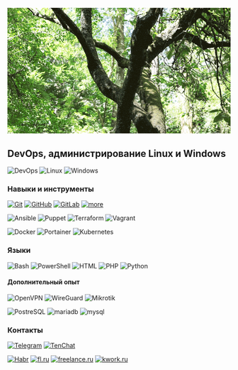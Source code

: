 ![Header](https://github.com/devops-from-root/devops-from-root/blob/main/assets/13675.gif)

## DevOps, администрирование Linux и Windows
![DevOps](https://img.shields.io/badge/-DevOps-1e1e1e?style=for-the-badge&logo=azuredevops)
![Linux](https://img.shields.io/badge/-Linux-1e1e1e?style=for-the-badge&logo=linux&logoColor=white)
![Windows](https://img.shields.io/badge/-Windows-1e1e1e?style=for-the-badge&logo=windows)

### Навыки и инструменты
[![Git](https://img.shields.io/badge/-Git-1e1e1e?style=for-the-badge&logo=git)](git.md)
[![GitHub](https://img.shields.io/badge/-GitHub-1e1e1e?style=for-the-badge&logo=github)](git.md)
[![GitLab](https://img.shields.io/badge/-GitLab-1e1e1e?style=for-the-badge&logo=gitlab)](git.md)
[![more](https://img.shields.io/badge/подробнее-646464)](git.md)

![Ansible](https://img.shields.io/badge/-Ansible-1e1e1e?style=for-the-badge&logo=ansible)
![Puppet](https://img.shields.io/badge/-Puppet-1e1e1e?style=for-the-badge&logo=puppet)
![Terraform](https://img.shields.io/badge/-Terraform-1e1e1e?style=for-the-badge&logo=terraform)
![Vagrant](https://img.shields.io/badge/-Vagrant-1e1e1e?style=for-the-badge&logo=vagrant)

![Docker](https://img.shields.io/badge/-Docker-1e1e1e?style=for-the-badge&logo=docker)
![Portainer](https://img.shields.io/badge/-Portainer-1e1e1e?style=for-the-badge&logo=portainer)
![Kubernetes](https://img.shields.io/badge/-Kubernetes-1e1e1e?style=for-the-badge&logo=kubernetes)

### Языки
![Bash](https://img.shields.io/badge/-BASH-1e1e1e?style=for-the-badge&logo=windowsterminal)
![PowerShell](https://img.shields.io/badge/-PowerShell-1e1e1e?style=for-the-badge&logo=powershell)
![HTML](https://img.shields.io/badge/-HTML-1e1e1e?style=for-the-badge&logo=html5)
![PHP](https://img.shields.io/badge/-PHP-1e1e1e?style=for-the-badge&logo=php)
![Python](https://img.shields.io/badge/-Python-1e1e1e?style=for-the-badge&logo=python)

#### Дополнительный опыт
![OpenVPN](https://img.shields.io/badge/-OpenVPN-1e1e1e?style=for-the-badge&logo=openvpn)
![WireGuard](https://img.shields.io/badge/-WireGuard-1e1e1e?style=for-the-badge&logo=wireguard&logoColor=white)
![Mikrotik](https://img.shields.io/badge/-Mikrotik-1e1e1e?style=for-the-badge&logo=mikrotik)

![PostreSQL](https://img.shields.io/badge/-postgresql-1e1e1e?style=for-the-badge&logo=postgresql)
![mariadb](https://img.shields.io/badge/-mariadb-1e1e1e?style=for-the-badge&logo=mariadb)
![mysql](https://img.shields.io/badge/-mysql-1e1e1e?style=for-the-badge&logo=mysql)

### Контакты
[![Telegram](https://img.shields.io/badge/-Telegram-c71585?style=for-the-badge&logo=telegram&color=d8582c)](https://t.me/devops_from_root_bot)
[![TenChat](https://img.shields.io/badge/-TenChat-c71585?style=for-the-badge&logo=livechat&color=d8582c&logoColor=white)](https://tenchat.ru/2598115)

[![Habr](https://img.shields.io/badge/-habr.Freelance-c71585?style=for-the-badge&logo=habr&color=d86c47&logoColor=f5f5f5)](https://freelance.habr.com/freelancers/devops4u)
[![fl.ru](https://img.shields.io/badge/-fl.ru-c71585?style=for-the-badge&logo=fiverr&color=d86c47&logoColor=f5f5f5)](https://www.fl.ru/users/devops4u)
[![freelance.ru](https://img.shields.io/badge/-freelance.ru-c71585?style=for-the-badge&logo=wellfound&color=d86c47&logoColor=f5f5f5)](https://freelance.ru/devops4u)
[![kwork.ru](https://img.shields.io/badge/-kwork.ru-c71585?style=for-the-badge&logo=upwork&color=d86c47&logoColor=f5f5f5)](https://kwork.ru/user/devops4u)
